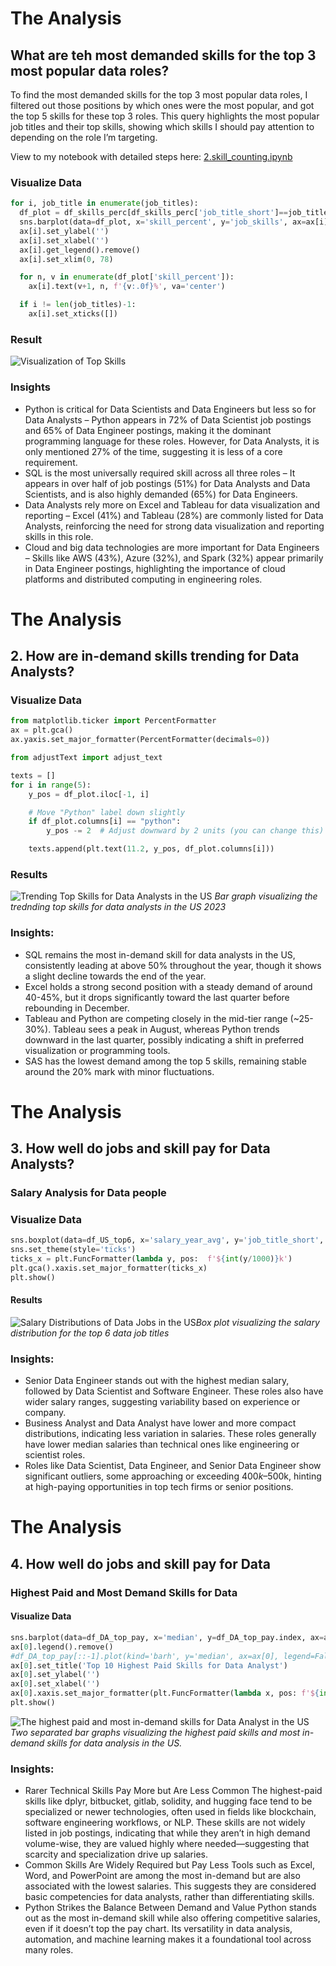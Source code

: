 # The Analysis

## What are teh most demanded skills for the top 3 most popular data roles?

To find the most demanded skills for the top 3 most popular data roles, I filtered out those positions by which ones were the most popular, and got the top 5 skills for these top 3 roles. This query highlights the most popular job titles and their top skills, showing which skills I should pay attention to depending on the role I’m targeting.

View to my notebook with detailed steps here: [2.skill_counting.ipynb](project/2.skill_counting.ipynb)

### Visualize Data

```python
for i, job_title in enumerate(job_titles):
  df_plot = df_skills_perc[df_skills_perc['job_title_short']==job_title].head(5)
  sns.barplot(data=df_plot, x='skill_percent', y='job_skills', ax=ax[i], hue='skill_count', palette='dark:b_r')
  ax[i].set_ylabel('')
  ax[i].set_xlabel('')
  ax[i].get_legend().remove()
  ax[i].set_xlim(0, 78)

  for n, v in enumerate(df_plot['skill_percent']):
    ax[i].text(v+1, n, f'{v:.0f}%', va='center')

  if i != len(job_titles)-1:
    ax[i].set_xticks([])
```

### Result

![Visualization of Top Skills](project/images/skill_demand_all_data_roles.png)

### Insights

- Python is critical for Data Scientists and Data Engineers but less so for Data Analysts – Python appears in 72% of Data Scientist job postings and 65% of Data Engineer postings, making it the dominant programming language for these roles. However, for Data Analysts, it is only mentioned 27% of the time, suggesting it is less of a core requirement.
- SQL is the most universally required skill across all three roles – It appears in over half of job postings (51%) for Data Analysts and Data Scientists, and is also highly demanded (65%) for Data Engineers.
- Data Analysts rely more on Excel and Tableau for data visualization and reporting – Excel (41%) and Tableau (28%) are commonly listed for Data Analysts, reinforcing the need for strong data visualization and reporting skills in this role.
- Cloud and big data technologies are more important for Data Engineers – Skills like AWS (43%), Azure (32%), and Spark (32%) appear primarily in Data Engineer postings, highlighting the importance of cloud platforms and distributed computing in engineering roles.

# The Analysis

## 2. How are in-demand skills trending for Data Analysts?

### Visualize Data

```python
from matplotlib.ticker import PercentFormatter
ax = plt.gca()
ax.yaxis.set_major_formatter(PercentFormatter(decimals=0))

from adjustText import adjust_text

texts = []
for i in range(5):
    y_pos = df_plot.iloc[-1, i]

    # Move "Python" label down slightly
    if df_plot.columns[i] == "python":
        y_pos -= 2  # Adjust downward by 2 units (you can change this)

    texts.append(plt.text(11.2, y_pos, df_plot.columns[i]))
```

### Results

![Trending Top Skills for Data Analysts in the US](project/images/trending_skills.png)
_Bar graph visualizing the trednding top skills for data analysts in the US 2023_

### Insights:

- SQL remains the most in-demand skill for data analysts in the US, consistently leading at above 50% throughout the year, though it shows a slight decline towards the end of the year.
- Excel holds a strong second position with a steady demand of around 40-45%, but it drops significantly toward the last quarter before rebounding in December.
- Tableau and Python are competing closely in the mid-tier range (~25-30%). Tableau sees a peak in August, whereas Python trends downward in the last quarter, possibly indicating a shift in preferred visualization or programming tools.
- SAS has the lowest demand among the top 5 skills, remaining stable around the 20% mark with minor fluctuations.

# The Analysis

## 3. How well do jobs and skill pay for Data Analysts?

### Salary Analysis for Data people

### Visualize Data
```python
sns.boxplot(data=df_US_top6, x='salary_year_avg', y='job_title_short', order=job_order)
sns.set_theme(style='ticks')
ticks_x = plt.FuncFormatter(lambda y, pos:  f'${int(y/1000)}k')
plt.gca().xaxis.set_major_formatter(ticks_x)
plt.show()
```

#### Results
![Salary Distributions of Data Jobs in the US](project/images/skill_pay.png)*Box plot visualizing the salary distribution for the top 6 data job titles*


### Insights:
- Senior Data Engineer stands out with the highest median salary, followed by Data Scientist and Software Engineer. These roles also have wider salary ranges, suggesting variability based on experience or company.
- Business Analyst and Data Analyst have lower and more compact distributions, indicating less variation in salaries. These roles generally have lower median salaries than technical ones like engineering or scientist roles.
- 	Roles like Data Scientist, Data Engineer, and Senior Data Engineer show significant outliers, some approaching or exceeding $400k–$500k, hinting at high-paying opportunities in top tech firms or senior positions.

# The Analysis

## 4. How well do jobs and skill pay for Data
### Highest Paid and Most Demand Skills for Data
#### Visualize Data
```python
sns.barplot(data=df_DA_top_pay, x='median', y=df_DA_top_pay.index, ax=ax[0], hue='median', palette='dark:b_r')
ax[0].legend().remove()
#df_DA_top_pay[::-1].plot(kind='barh', y='median', ax=ax[0], legend=False)
ax[0].set_title('Top 10 Highest Paid Skills for Data Analyst')
ax[0].set_ylabel('')
ax[0].set_xlabel('')
ax[0].xaxis.set_major_formatter(plt.FuncFormatter(lambda x, pos: f'${int(x/1000)}k'))
plt.show()
```
![The highest paid and most in-demand skills for Data Analyst in the US](project/images/da_highpayskill_commonskill.png)*Two separated bar graphs visualizing the highest paid skills and most in-demand skills for data analysis in the US.*

### Insights:
- Rarer Technical Skills Pay More but Are Less Common
The highest-paid skills like dplyr, bitbucket, gitlab, solidity, and hugging face tend to be specialized or newer technologies, often used in fields like blockchain, software engineering workflows, or NLP. These skills are not widely listed in job postings, indicating that while they aren’t in high demand volume-wise, they are valued highly where needed—suggesting that scarcity and specialization drive up salaries.
- Common Skills Are Widely Required but Pay Less
Tools such as Excel, Word, and PowerPoint are among the most in-demand but are also associated with the lowest salaries. This suggests they are considered basic competencies for data analysts, rather than differentiating skills. 
- Python Strikes the Balance Between Demand and Value
Python stands out as the most in-demand skill while also offering competitive salaries, even if it doesn’t top the pay chart. Its versatility in data analysis, automation, and machine learning makes it a foundational tool across many roles. 